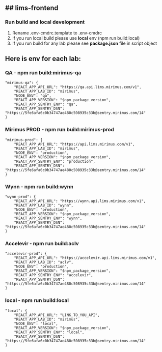 ## ## lims-frontend

### Run build and local development
1. Rename .env-cmdrc.template to .env-cmdrc
2. If you run local build please use **local** env (npm run build:local)
3. If you run build for any lab please see **package.json** file in script object

## Here is env for each lab:

### QA - npm run build:mirimus-qa
    "mirimus-qa": {
        "REACT_APP_API_URL": "https://qa.api.lims.mirimus.com/v1",
        "REACT_APP_LAB_ID": "mirimus",
        "NODE_ENV": "qa",
        "REACT_APP_VERSION": "$npm_package_version",
        "REACT_APP_SENTRY_ENV": "qa",
        "REACT_APP_SENTRY_DSN": "https://5fe6afa6c0b34747ae480c508935c33b@sentry.mirimus.com/14"
    }
### Mirimus PROD - npm run build:mirimus-prod
    "mirimus-prod": {
        "REACT_APP_API_URL": "https://api.lims.mirimus.com/v1",
        "REACT_APP_LAB_ID": "mirimus",
        "NODE_ENV": "production",
        "REACT_APP_VERSION": "$npm_package_version",
        "REACT_APP_SENTRY_ENV": "production",
        "REACT_APP_SENTRY_DSN": "https://5fe6afa6c0b34747ae480c508935c33b@sentry.mirimus.com/14"
    }
### Wynn - npm run build:wynn
    "wynn-prod": {
        "REACT_APP_API_URL": "https://wynn.api.lims.mirimus.com/v1",
        "REACT_APP_LAB_ID": "wynn",
        "NODE_ENV": "production",
        "REACT_APP_VERSION": "$npm_package_version",
        "REACT_APP_SENTRY_ENV": "wynn",
        "REACT_APP_SENTRY_DSN": "https://5fe6afa6c0b34747ae480c508935c33b@sentry.mirimus.com/14"
    }
### Accelevir - npm run build:aclv
    "accelevir-prod": {
        "REACT_APP_API_URL": "https://accelevir.api.lims.mirimus.com/v1",
        "REACT_APP_LAB_ID": "aclv",
        "NODE_ENV": "production",
        "REACT_APP_VERSION": "$npm_package_version",
        "REACT_APP_SENTRY_ENV": "accelevir",
        "REACT_APP_SENTRY_DSN": "https://5fe6afa6c0b34747ae480c508935c33b@sentry.mirimus.com/14"
    }
### local - npm run build:local
    "local": {
        "REACT_APP_API_URL": "LINK_TO_YOU_API",
        "REACT_APP_LAB_ID": "mirimus",
        "NODE_ENV": "local",
        "REACT_APP_VERSION": "$npm_package_version",
        "REACT_APP_SENTRY_ENV": "local",
        "REACT_APP_SENTRY_DSN": "https://5fe6afa6c0b34747ae480c508935c33b@sentry.mirimus.com/14"
    }

